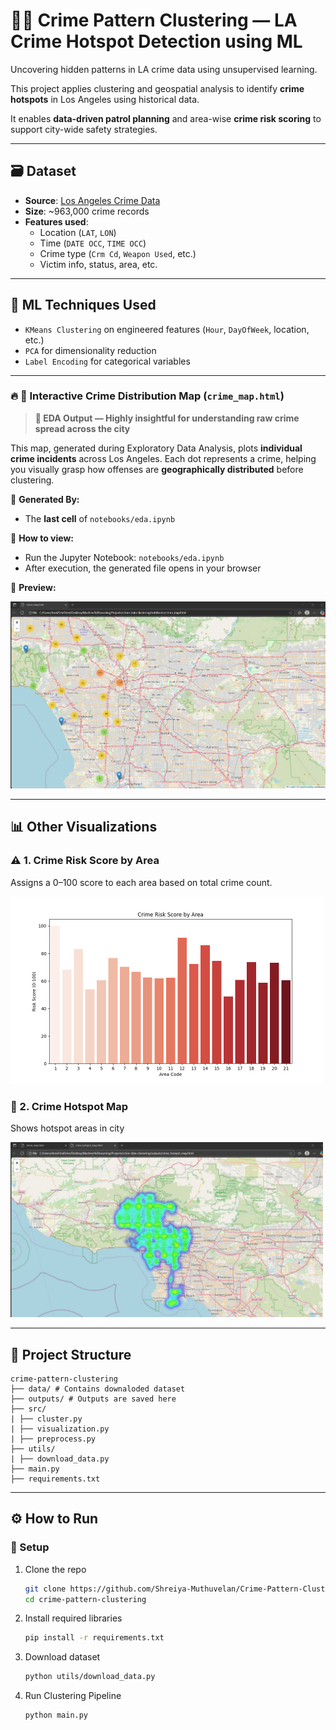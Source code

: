 # 🕵️‍♀️ Crime Pattern Clustering — LA Crime Hotspot Detection using ML

Uncovering hidden patterns in LA crime data using unsupervised learning.

This project applies clustering and geospatial analysis to identify **crime hotspots** in Los Angeles using historical data.

It enables **data-driven patrol planning** and area-wise **crime risk scoring** to support city-wide safety strategies.

---

## 🗃️ Dataset

- **Source**: [Los Angeles Crime Data](https://www.kaggle.com/datasets/hemil26/crime-in-los-angeles)
- **Size**: ~963,000 crime records
- **Features used**:
  - Location (`LAT`, `LON`)
  - Time (`DATE OCC`, `TIME OCC`)
  - Crime type (`Crm Cd`, `Weapon Used`, etc.)
  - Victim info, status, area, etc.

---

## 🧠 ML Techniques Used

- `KMeans Clustering` on engineered features (`Hour`, `DayOfWeek`, location, etc.)
- `PCA` for dimensionality reduction
- `Label Encoding` for categorical variables

---

### 🔥 🚨 Interactive Crime Distribution Map (`crime_map.html`)

> **📍 EDA Output — Highly insightful for understanding raw crime spread across the city**

This map, generated during Exploratory Data Analysis, plots **individual crime incidents** across Los Angeles. Each dot represents a crime, helping you visually grasp how offenses are **geographically distributed** before clustering.

🧪 **Generated By:**
- The **last cell** of `notebooks/eda.ipynb`

🔗 **How to view:**
- Run the Jupyter Notebook: `notebooks/eda.ipynb`
- After execution, the generated file opens in your browser

📸 **Preview:**

<img src="crime_map.jpg" width="600"/>

---

## 📊 Other Visualizations

### ⚠️ 1. Crime Risk Score by Area
Assigns a 0–100 score to each area based on total crime count.

<img src="risk_score_by_area.png" width="500">


### 🔢 2. Crime Hotspot Map
Shows hotspot areas in city 

<img src="crime_hotspot_map.jpg" width="500">

---

## 📂 Project Structure
```
crime-pattern-clustering
├── data/ # Contains downaloded dataset
├── outputs/ # Outputs are saved here 
├── src/
| ├── cluster.py
| ├── visualization.py
| ├── preprocess.py
├── utils/
| ├── download_data.py
├── main.py
├── requirements.txt
```
---

## ⚙️ How to Run

### 🔧 Setup
1. Clone the repo
   ```bash
   git clone https://github.com/Shreiya-Muthuvelan/Crime-Pattern-Clustering.git
   cd crime-pattern-clustering
2. Install required libraries
   ```bash
   pip install -r requirements.txt
3. Download dataset
   ```bash
   python utils/download_data.py
4. Run Clustering Pipeline
   ```bash
   python main.py
   

